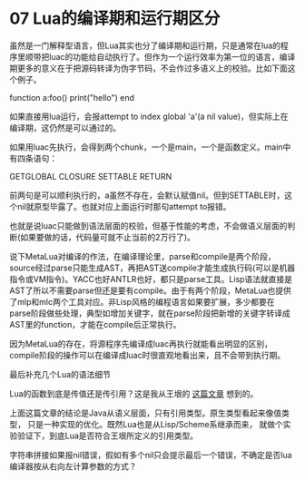 # 07 Lua的编译期和运行期区分

虽然是一门解释型语言，但Lua其实也分了编译期和运行期，只是通常在lua的程序里顺带把luac的功能给自动执行了。但作为一个运行效率为第一位的语言，编译期更多的意义在于把源码转译为伪字节码，不会作过多语义上的校验。比如下面这个例子。

function a:foo()  print("hello") end

如果直接用lua运行，会报attempt to index global 'a'(a nil value)，但实际上在编译期，这仍然是可以通过的。

如果用luac先执行，会得到两个chunk，一个是main，一个是函数定义。main中有四条语句：

GETGLOBAL    CLOSURE   SETTABLE  RETURN

前两句是可以顺利执行的，a虽然不存在，会默认赋值nil。但到SETTABLE时，这个nil就原型毕露了。也就对应上面运行时那句attempt to报错。

也就是说luac只能做到语法层面的校验，但基于性能的考虑，不会做语义层面的判断(如果要做的话，代码量可就不止当前的2万行了)。

说下MetaLua对编译的作法，在编译理论里，parse和compile是两个阶段，source经过parse只能生成AST，再把AST送compile才能生成执行码(可以是机器指令或VM指令)。YACC也好ANTLR也好，都只是parse工具。Lisp语法就直接是AST了所以不需要parse但还是要有compile。由于有两个阶段，MetaLua也提供了mlp和mlc两个工具对应。非Lisp风格的编程语言如果要扩展，多少都要在parse阶段做些处理，典型如增加关键字，就在parse阶段把新增的关键字转译成AST里的function，才能在compile后正常执行。

因为MetaLua的存在，将源程序先编译成luac再执行就能看出明显的区别，compile阶段的操作可以在编译成luac时很直观地看出来，且不会带到执行期。

最后补充几个Lua的语法细节

Lua的函数到底是传值还是传引用？这是我从王垠的
[这篇文章](http://www.yinwang.org/blog-cn/2016/06/08/java-value-type)
想到的。

上面这篇文章的结论是Java从语义层面，只有引用类型。原生类型看起来像值类型，
只是一种实现的优化。既然Lua也是从Lisp/Scheme系继承而来，
就做个实验验证下，到底Lua是否符合王垠所定义的引用类型。

字符串拼接如果报nil错误，假如有多个nil只会提示最后一个错误，不确定是否lua编译器按从右向左计算参数的方式？